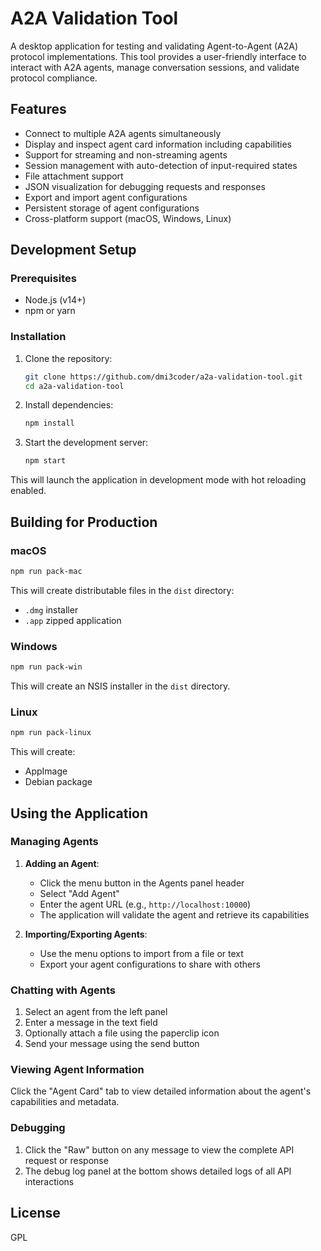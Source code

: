 # A2A Validation Tool

A desktop application for testing and validating Agent-to-Agent (A2A) protocol implementations. This tool provides a user-friendly interface to interact with A2A agents, manage conversation sessions, and validate protocol compliance.

## Features

- Connect to multiple A2A agents simultaneously
- Display and inspect agent card information including capabilities
- Support for streaming and non-streaming agents
- Session management with auto-detection of input-required states
- File attachment support
- JSON visualization for debugging requests and responses
- Export and import agent configurations
- Persistent storage of agent configurations
- Cross-platform support (macOS, Windows, Linux)

## Development Setup

### Prerequisites

- Node.js (v14+)
- npm or yarn

### Installation

1. Clone the repository:
   ```bash
   git clone https://github.com/dmi3coder/a2a-validation-tool.git
   cd a2a-validation-tool
   ```

2. Install dependencies:
   ```bash
   npm install
   ```

3. Start the development server:
   ```bash
   npm start
   ```

This will launch the application in development mode with hot reloading enabled.

## Building for Production

### macOS

```bash
npm run pack-mac
```

This will create distributable files in the `dist` directory:
- `.dmg` installer
- `.app` zipped application

### Windows

```bash
npm run pack-win
```

This will create an NSIS installer in the `dist` directory.

### Linux

```bash
npm run pack-linux
```

This will create:
- AppImage
- Debian package

## Using the Application

### Managing Agents

1. **Adding an Agent**:
   - Click the menu button in the Agents panel header
   - Select "Add Agent"
   - Enter the agent URL (e.g., `http://localhost:10000`)
   - The application will validate the agent and retrieve its capabilities

2. **Importing/Exporting Agents**:
   - Use the menu options to import from a file or text
   - Export your agent configurations to share with others

### Chatting with Agents

1. Select an agent from the left panel
2. Enter a message in the text field
3. Optionally attach a file using the paperclip icon
4. Send your message using the send button

### Viewing Agent Information

Click the "Agent Card" tab to view detailed information about the agent's capabilities and metadata.

### Debugging

1. Click the "Raw" button on any message to view the complete API request or response
2. The debug log panel at the bottom shows detailed logs of all API interactions

## License

GPL

